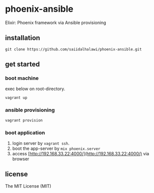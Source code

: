 # phoenix-ansible
Elixir: Phoenix framework via Ansible provisioning

## installation
```
git clone https://github.com/saiidalhalawi/phoenix-ansible.git
```

## get started

### boot machine
exec below on root-directory.
```
vagrant up
```

###  ansible provisioning
```
vagrant provision
```

### boot application
1. login server by ```vagrant ssh```.
2. boot the app-server by ```mix phoenix.server```
3. access [http://192.168.33.22:4000/](http://192.168.33.22:4000/) via browser

## license
The MIT License (MIT)
